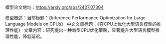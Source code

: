 模型论文地址：https://arxiv.org/abs/2407.07304

模型概述：当前标题：《Inference Performance Optimization for Large Language Models on CPUs》
中文文章标题：《在CPU上优化大型语言模型的推理性能》
文章内容：研究提出一种新型CPU优化策略，显著提升大型语言模型推理性能，降低延迟。
